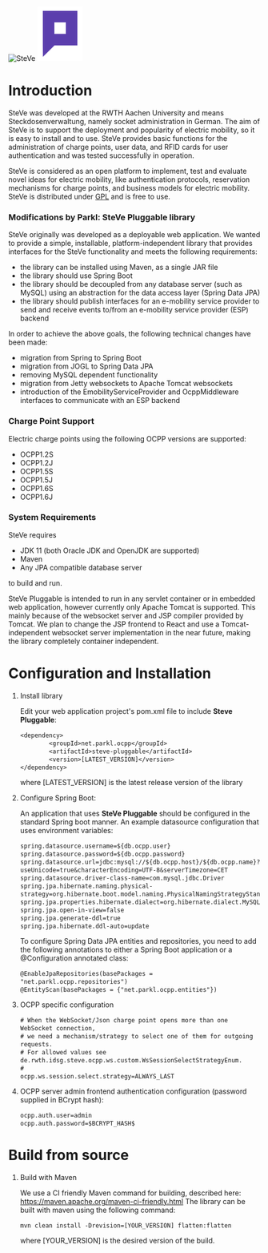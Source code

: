 ![SteVe](src/main/resources/webapp/static/images/logo.png) 
![Parkl](src/main/resources/webapp/static/images/parkl_logo.png) 


# Introduction

SteVe was developed at the RWTH Aachen University and means Steckdosenverwaltung, namely socket administration in German. The aim of SteVe is to support the deployment and popularity of electric mobility, so it is easy to install and to use. SteVe provides basic functions for the administration of charge points, user data, and RFID cards for user authentication and was tested successfully in operation.

SteVe is considered as an open platform to implement, test and evaluate novel ideas for electric mobility, like authentication protocols, reservation mechanisms for charge points, and business models for electric mobility. SteVe is distributed under [GPL](LICENSE.txt) and is free to use.

### Modifications by Parkl: SteVe Pluggable library

SteVe originally was developed as a deployable web application. We wanted to provide a simple, installable, platform-independent library that provides interfaces for the SteVe functionality and meets the following requirements:

* the library can be installed using Maven, as a single JAR file
* the library should use Spring Boot
* the library should be decoupled from any database server (such as MySQL) using an abstraction for the data access layer (Spring Data JPA)
* the library should publish interfaces for an e-mobility service provider to send and receive events to/from an e-mobility service provider (ESP) backend

In order to achieve the above goals, the following technical changes have been made:
* migration from Spring to Spring Boot
* migration from JOGL to Spring Data JPA
* removing MySQL dependent functionality
* migration from Jetty websockets to Apache Tomcat websockets
* introduction of the EmobilityServiceProvider and OcppMiddleware interfaces to communicate with an ESP backend


### Charge Point Support

Electric charge points using the following OCPP versions are supported:

* OCPP1.2S
* OCPP1.2J
* OCPP1.5S
* OCPP1.5J
* OCPP1.6S
* OCPP1.6J


### System Requirements

SteVe requires 
* JDK 11 (both Oracle JDK and OpenJDK are supported)
* Maven 
* Any JPA compatible database server

to build and run. 

SteVe Pluggable is intended to run in any servlet container or in embedded web application, however currently only Apache Tomcat is supported. This mainly because of the websocket server and JSP compiler provided by Tomcat. We plan to change the JSP frontend to React and use a Tomcat-independent websocket server implementation in the near future, making the library completely container independent.

# Configuration and Installation

1. Install library

    Edit your web application project's pom.xml file to include **Steve Pluggable**:
    ```
    <dependency>
            <groupId>net.parkl.ocpp</groupId>
            <artifactId>steve-pluggable</artifactId>
            <version>[LATEST_VERSION]</version>
    </dependency>
    ```
    
    where [LATEST_VERSION] is the latest release version of the library

2. Configure Spring Boot:

    An application that uses **SteVe Pluggable** should be configured in the standard Spring boot manner.
    An example datasource configuration that uses environment variables:
    ```
    spring.datasource.username=${db.ocpp.user}
    spring.datasource.password=${db.ocpp.password}
    spring.datasource.url=jdbc:mysql://${db.ocpp.host}/${db.ocpp.name}?useUnicode=true&characterEncoding=UTF-8&serverTimezone=CET
    spring.datasource.driver-class-name=com.mysql.jdbc.Driver
    spring.jpa.hibernate.naming.physical-strategy=org.hibernate.boot.model.naming.PhysicalNamingStrategyStandardImpl
    spring.jpa.properties.hibernate.dialect=org.hibernate.dialect.MySQL5InnoDBDialect
    spring.jpa.open-in-view=false
    spring.jpa.generate-ddl=true
    spring.jpa.hibernate.ddl-auto=update
    ```
    
    To configure Spring Data JPA entities and repositories, you need to add the following annotations to either a Spring Boot application or a @Configuration annotated class:
    ```
    @EnableJpaRepositories(basePackages = "net.parkl.ocpp.repositories")
    @EntityScan(basePackages = {"net.parkl.ocpp.entities"})
    ```
    
3. OCPP specific configuration
    ```
    # When the WebSocket/Json charge point opens more than one WebSocket connection,
    # we need a mechanism/strategy to select one of them for outgoing requests.
    # For allowed values see de.rwth.idsg.steve.ocpp.ws.custom.WsSessionSelectStrategyEnum.
    #
    ocpp.ws.session.select.strategy=ALWAYS_LAST
    ```
    
4. OCPP server admin frontend authentication configuration (password supplied in BCrypt hash):
    ```
    ocpp.auth.user=admin
    ocpp.auth.password=$BCRYPT_HASH$
    ```
    
# Build from source

1. Build with Maven

    We use a CI friendly Maven command for building, described here: https://maven.apache.org/maven-ci-friendly.html
    The library can be built with maven using the following command:
    
    
    ```
    mvn clean install -Drevision=[YOUR_VERSION] flatten:flatten
    ```
    
    where [YOUR_VERSION] is the desired version of the build.



